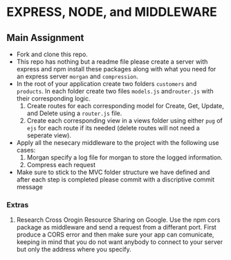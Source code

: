 # EXPRESS, NODE, and MIDDLEWARE

## Main Assignment

-   Fork and clone this repo.
-   This repo has nothing but a readme file please create a server with express and npm install these packages along with what you need for an express server `morgan` and `compression`.
-   In the root of your application create two folders `customers` and `products`. In each folder create two files `models.js` and`router.js` with their corresponding logic.
    1.  Create routes for each corresponding model for Create, Get, Update, and Delete using a `router.js` file.
    1.  Create each corresponding view in a views folder using either `pug` of `ejs` for each route if its needed (delete routes will not need a seperate view).
-   Apply all the nesecary middleware to the project with the following use cases:
    1. Morgan specify a log file for morgan to store the logged information.
    1. Compress each request
-   Make sure to stick to the MVC folder structure we have defined and after each step is completed please commit with a discriptive commit message

### Extras

1. Research Cross Orogin Resource Sharing on Google. Use the npm cors package as middleware and send a request from a differant port. First produce a CORS error and then make sure your app can comunicate, keeping in mind that you do not want anybody to connect to your server but only the address where you specify.
